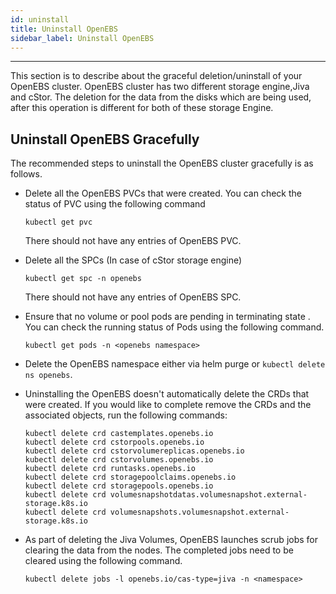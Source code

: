 ```yaml
---
id: uninstall
title: Uninstall OpenEBS
sidebar_label: Uninstall OpenEBS
---
```


------

This section is to describe about the graceful deletion/uninstall of your OpenEBS cluster. OpenEBS cluster has two different storage engine,Jiva and cStor. The deletion for the data from the disks which are being used, after this operation is different for both of these storage Engine. 

## Uninstall OpenEBS Gracefully

The recommended steps to uninstall the OpenEBS cluster gracefully is as follows.

- Delete all the OpenEBS PVCs that were created. You can check the status of PVC using the following command

  ```
  kubectl get pvc
  ```

  There should not have any entries of OpenEBS PVC.

- Delete all the SPCs (In case of cStor storage engine)

  ```
  kubectl get spc -n openebs
  ```

  There should not have any entries of OpenEBS SPC.

- Ensure that no volume or pool pods are pending in terminating state . You can check the running status of Pods using the following command.

  ```
  kubectl get pods -n <openebs namespace>
  ```

- Delete the OpenEBS namespace either via helm purge or `kubectl delete ns openebs`.

- Uninstalling the OpenEBS doesn't automatically delete the CRDs that were created. If you would like to complete remove the CRDs and the associated objects, run the following commands:

  ```
  kubectl delete crd castemplates.openebs.io
  kubectl delete crd cstorpools.openebs.io
  kubectl delete crd cstorvolumereplicas.openebs.io
  kubectl delete crd cstorvolumes.openebs.io
  kubectl delete crd runtasks.openebs.io
  kubectl delete crd storagepoolclaims.openebs.io
  kubectl delete crd storagepools.openebs.io
  kubectl delete crd volumesnapshotdatas.volumesnapshot.external-storage.k8s.io
  kubectl delete crd volumesnapshots.volumesnapshot.external-storage.k8s.io
  ```

- As part of deleting the Jiva Volumes, OpenEBS launches scrub jobs for clearing the data from the nodes. The completed jobs need to be cleared using the following command.

  ```
  kubectl delete jobs -l openebs.io/cas-type=jiva -n <namespace>
  ```


<!-- Hotjar Tracking Code for https://docs.openebs.io -->
<script>
   (function(h,o,t,j,a,r){
       h.hj=h.hj||function(){(h.hj.q=h.hj.q||[]).push(arguments)};
       h._hjSettings={hjid:785693,hjsv:6};
       a=o.getElementsByTagName('head')[0];
       r=o.createElement('script');r.async=1;
       r.src=t+h._hjSettings.hjid+j+h._hjSettings.hjsv;
       a.appendChild(r);
   })(window,document,'https://static.hotjar.com/c/hotjar-','.js?sv=');
</script>

<!-- Global site tag (gtag.js) - Google Analytics -->
<script async src="https://www.googletagmanager.com/gtag/js?id=UA-92076314-12"></script>
<script>
  window.dataLayer = window.dataLayer || [];
  function gtag(){dataLayer.push(arguments);}
  gtag('js', new Date());

  gtag('config', 'UA-92076314-12');
</script>
